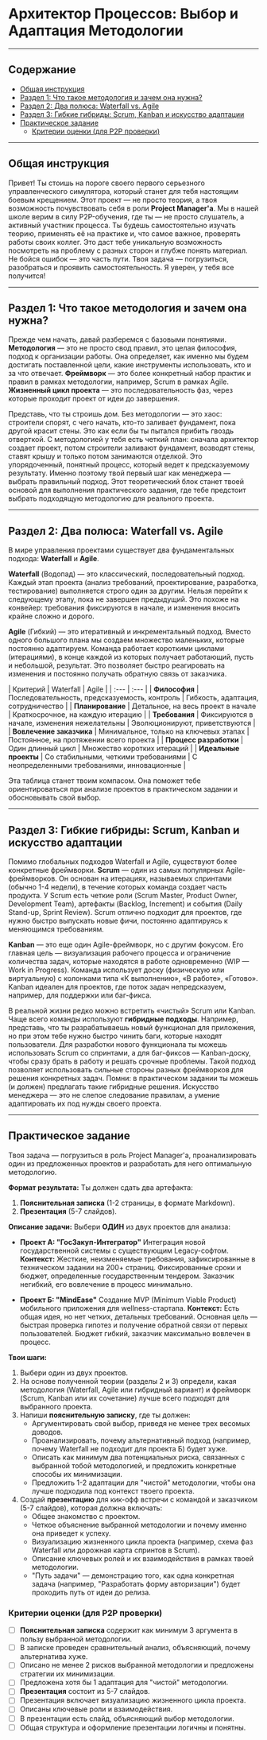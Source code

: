 # Архитектор Процессов: Выбор и Адаптация Методологии

-----

## Содержание

  - [Общая инструкция](https://www.google.com/search?q=%23%D0%BE%D0%B1%D1%89%D0%B0%D1%8F-%D0%B8%D0%BD%D1%81%D1%82%D1%80%D1%83%D0%BA%D1%86%D0%B8%D1%8F)
  - [Раздел 1: Что такое методология и зачем она нужна?](https://www.google.com/search?q=%23%D1%80%D0%B0%D0%B7%D0%B4%D0%B5%D0%BB-1-%D1%87%D1%82%D0%BE-%D1%82%D0%B0%D0%BA%D0%BE%D0%B5-%D0%BC%D0%B5%D1%82%D0%BE%D0%B4%D0%BE%D0%BB%D0%BE%D0%B3%D0%B8%D1%8F-%D0%B8-%D0%B7%D0%B0%D1%87%D0%B5%D0%BC-%D0%BE%D0%BD%D0%B0-%D0%BD%D1%83%D0%B6%D0%BD%D0%B0)
  - [Раздел 2: Два полюса: Waterfall vs. Agile](https://www.google.com/search?q=%23%D1%80%D0%B0%D0%B7%D0%B4%D0%B5%D0%BB-2-%D0%B4%D0%B2%D0%B0-%D0%BF%D0%BE%D0%BB%D1%8E%D1%81%D0%B0-waterfall-vs-agile)
  - [Раздел 3: Гибкие гибриды: Scrum, Kanban и искусство адаптации](https://www.google.com/search?q=%23%D1%80%D0%B0%D0%B7%D0%B4%D0%B5%D0%BB-3-%D0%B3%D0%B8%D0%B1%D0%BA%D0%B8%D0%B5-%D0%B3%D0%B8%D0%B1%D1%80%D0%B8%D0%B4%D1%8B-scrum-kanban-%D0%B8-%D0%B8%D1%81%D0%BA%D1%83%D1%81%D1%81%D1%82%D0%B2%D0%BE-%D0%B0%D0%B4%D0%B0%D0%BF%D1%82%D0%B0%D1%86%D0%B8%D0%B8)
  - [Практическое задание](https://www.google.com/search?q=%23%D0%BF%D1%80%D0%B0%D0%BA%D1%82%D0%B8%D1%87%D0%B5%D1%81%D0%BA%D0%BE%D0%B5-%D0%B7%D0%B0%D0%B4%D0%B0%D0%BD%D0%B8%D0%B5)
      - [Критерии оценки (для P2P проверки)](https://www.google.com/search?q=%23%D0%BA%D1%80%D0%B8%D1%82%D0%B5%D1%80%D0%B8%D0%B8-%D0%BE%D1%86%D0%B5%D0%BD%D0%BA%D0%B8-%D0%B4%D0%BB%D1%8F-p2p-%D0%BF%D1%80%D0%BE%D0%B2%D0%B5%D1%80%D0%BA%D0%B8)

-----

## Общая инструкция

Привет\! Ты стоишь на пороге своего первого серьезного управленческого симулятора, который станет для тебя настоящим боевым крещением. Этот проект — не просто теория, а твоя возможность почувствовать себя в роли **Project Manager'a**. Мы в нашей школе верим в силу P2P-обучения, где ты — не просто слушатель, а активный участник процесса. Ты будешь самостоятельно изучать теорию, применять её на практике и, что самое важное, проверять работы своих коллег. Это даст тебе уникальную возможность посмотреть на проблему с разных сторон и глубже понять материал. Не бойся ошибок — это часть пути. Твоя задача — погрузиться, разобраться и проявить самостоятельность. Я уверен, у тебя все получится\!

-----

## Раздел 1: Что такое методология и зачем она нужна?

Прежде чем начать, давай разберемся с базовыми понятиями. **Методология** — это не просто свод правил, это целая философия, подход к организации работы. Она определяет, как именно мы будем достигать поставленной цели, какие инструменты использовать, кто и за что отвечает. **Фреймворк** — это более конкретный набор практик и правил в рамках методологии, например, Scrum в рамках Agile. **Жизненный цикл проекта** — это последовательность фаз, через которые проходит проект от идеи до завершения.

Представь, что ты строишь дом. Без методологии — это хаос: строители спорят, с чего начать, кто-то заливает фундамент, пока другой красит стены. Это как если бы ты пытался прибить гвоздь отверткой. С методологией у тебя есть четкий план: сначала архитектор создает проект, потом строители заливают фундамент, возводят стены, ставят крышу и только потом занимаются отделкой. Это упорядоченный, понятный процесс, который ведет к предсказуемому результату. Именно поэтому твой первый шаг как менеджера — выбрать правильный подход. Этот теоретический блок станет твоей основой для выполнения практического задания, где тебе предстоит выбрать подходящую методологию для реального проекта.

-----

## Раздел 2: Два полюса: Waterfall vs. Agile

В мире управления проектами существует два фундаментальных подхода: **Waterfall** и **Agile**.

**Waterfall** (Водопад) — это классический, последовательный подход. Каждый этап проекта (анализ требований, проектирование, разработка, тестирование) выполняется строго один за другим. Нельзя перейти к следующему этапу, пока не завершен предыдущий. Это похоже на конвейер: требования фиксируются в начале, и изменения вносить крайне сложно и дорого.

**Agile** (Гибкий) — это итеративный и инкрементальный подход. Вместо одного большого плана мы создаем множество маленьких, которые постоянно адаптируем. Команда работает короткими циклами (итерациями), в конце каждой из которых получает работающий, пусть и небольшой, результат. Это позволяет быстро реагировать на изменения и постоянно получать обратную связь от заказчика.

| Критерий | Waterfall | Agile |
| :--- | :--- |
| **Философия** | Последовательность, предсказуемость, контроль | Гибкость, адаптация, сотрудничество |
| **Планирование** | Детальное, на весь проект в начале | Краткосрочное, на каждую итерацию |
| **Требования** | Фиксируются в начале, изменения нежелательны | Эволюционируют, приветствуются |
| **Вовлечение заказчика** | Минимальное, только на ключевых этапах | Постоянное, на протяжении всего проекта |
| **Процесс разработки** | Один длинный цикл | Множество коротких итераций |
| **Идеальные проекты** | Со стабильными, четкими требованиями | С неопределенными требованиями, инновационные |

Эта таблица станет твоим компасом. Она поможет тебе ориентироваться при анализе проектов в практическом задании и обосновывать свой выбор.

-----

## Раздел 3: Гибкие гибриды: Scrum, Kanban и искусство адаптации

Помимо глобальных подходов Waterfall и Agile, существуют более конкретные фреймворки. **Scrum** — один из самых популярных Agile-фреймворков. Он основан на итерациях, называемых спринтами (обычно 1-4 недели), в течение которых команда создает часть продукта. У Scrum есть четкие роли (Scrum Master, Product Owner, Development Team), артефакты (Backlog, Increment) и события (Daily Stand-up, Sprint Review). Scrum отлично подходит для проектов, где нужно быстро выпускать новые фичи, постоянно адаптируясь к меняющимся требованиям.

**Kanban** — это еще один Agile-фреймворк, но с другим фокусом. Его главная цель — визуализация рабочего процесса и ограничение количества задач, которые находятся в работе одновременно (WIP — Work in Progress). Команда использует доску (физическую или виртуальную) с колонками типа «К выполнению», «В работе», «Готово». Kanban идеален для проектов, где поток задач непредсказуем, например, для поддержки или баг-фикса.

В реальной жизни редко можно встретить «чистый» Scrum или Kanban. Чаще всего команды используют **гибридные подходы**. Например, представь, что ты разрабатываешь новый функционал для приложения, но при этом тебе нужно быстро чинить баги, которые находят пользователи. Для разработки нового функционала ты можешь использовать Scrum со спринтами, а для баг-фиксов — Kanban-доску, чтобы сразу брать в работу и решать срочные проблемы. Такой подход позволяет использовать сильные стороны разных фреймворков для решения конкретных задач. Помни: в практическом задании ты можешь (и должен) предлагать такие гибридные решения. Искусство менеджера — это не слепое следование правилам, а умение адаптировать их под нужды своего проекта.

-----

## Практическое задание

Твоя задача — погрузиться в роль Project Manager'a, проанализировать один из предложенных проектов и разработать для него оптимальную методологию.

**Формат результата:**
Ты должен сдать два артефакта:

1.  **Пояснительная записка** (1-2 страницы, в формате Markdown).
2.  **Презентация** (5-7 слайдов).

**Описание задачи:**
Выбери **ОДИН** из двух проектов для анализа:

  - **Проект А: "ГосЗакуп-Интегратор"**
    Интеграция новой государственной системы с существующим Legacy-софтом.
    **Контекст:** Жесткие, неизменяемые требования, зафиксированные в техническом задании на 200+ страниц. Фиксированные сроки и бюджет, определенные государственным тендером. Заказчик негибкий, его вовлечение в процесс минимально.

  - **Проект Б: "MindEase"**
    Создание MVP (Minimum Viable Product) мобильного приложения для wellness-стартапа.
    **Контекст:** Есть общая идея, но нет четких, детальных требований. Основная цель — быстрая проверка гипотез и получение обратной связи от первых пользователей. Бюджет гибкий, заказчик максимально вовлечен в процесс.

**Твои шаги:**

1.  Выбери один из двух проектов.
2.  На основе полученной теории (разделы 2 и 3) определи, какая методология (Waterfall, Agile или гибридный вариант) и фреймворк (Scrum, Kanban или их сочетание) лучше всего подходят для выбранного проекта.
3.  Напиши **пояснительную записку**, где ты должен:
      * Аргументировать свой выбор, приведя не менее трех весомых доводов.
      * Проанализировать, почему альтернативный подход (например, почему Waterfall не подходит для проекта Б) будет хуже.
      * Описать как минимум два потенциальных риска, связанных с выбранной тобой методологией, и предложить конкретные способы их минимизации.
      * Предложить 1-2 адаптации для "чистой" методологии, чтобы она лучше подходила под контекст твоего проекта.
4.  Создай **презентацию** для кик-офф встречи с командой и заказчиком (5-7 слайдов), которая должна включать:
      * Общее знакомство с проектом.
      * Четкое объяснение выбранной методологии и почему именно она приведет к успеху.
      * Визуализацию жизненного цикла проекта (например, схема фаз Waterfall или дорожная карта спринтов в Scrum).
      * Описание ключевых ролей и их взаимодействия в рамках твоей методологии.
      * "Путь задачи" — демонстрацию того, как одна конкретная задача (например, "Разработать форму авторизации") будет проходить путь от идеи до релиза.

### Критерии оценки (для P2P проверки)

  - [ ] **Пояснительная записка** содержит как минимум 3 аргумента в пользу выбранной методологии.
  - [ ] В записке проведен сравнительный анализ, объясняющий, почему альтернатива хуже.
  - [ ] Описано не менее 2 рисков выбранной методологии и предложены стратегии их минимизации.
  - [ ] Предложена хотя бы 1 адаптация для "чистой" методологии.
  - [ ] **Презентация** состоит из 5-7 слайдов.
  - [ ] Презентация включает визуализацию жизненного цикла проекта.
  - [ ] Описаны ключевые роли и взаимодействия.
  - [ ] В презентации есть слайд, объясняющий выбор методологии.
  - [ ] Общая структура и оформление презентации логичны и понятны.
